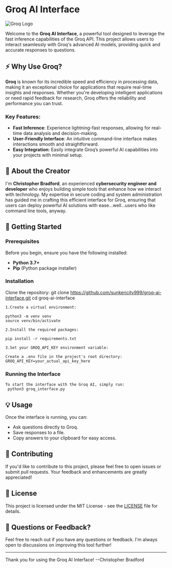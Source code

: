 # Groq AI Interface

![Groq Logo](https://groq.com/favicon.ico) <!-- Replace with actual logo URL -->

Welcome to the **Groq AI Interface**, a powerful tool designed to leverage the fast inference capabilities of the Groq API. This project allows users to interact seamlessly with Groq's advanced AI models, providing quick and accurate responses to questions.

## ⚡ Why Use Groq?

**Groq** is known for its incredible speed and efficiency in processing data, making it an exceptional choice for applications that require real-time insights and responses. Whether you're developing intelligent applications or need rapid feedback for research, Groq offers the reliability and performance you can trust.

### Key Features:
- **Fast Inference**: Experience lightning-fast responses, allowing for real-time data analysis and decision-making.
- **User-Friendly Interface**: An intuitive command-line interface makes interactions smooth and straightforward.
- **Easy Integration**: Easily integrate Groq’s powerful AI capabilities into your projects with minimal setup.

## 🌟 About the Creator

I'm **Christopher Bradford**, an experienced **cybersecurity engineer and developer** who enjoys building simple tools that enhance how we interact with technology. My expertise in secure coding and system administration has guided me in crafting this efficient interface for Groq, ensuring that users can deploy powerful AI solutions with ease...well...users who like command line tools, anyway. 

## 🚀 Getting Started

### Prerequisites

Before you begin, ensure you have the following installed:

- **Python 3.7+**
- **Pip** (Python package installer)

### Installation

   Clone the repository:
    git clone https://github.com/sunkencity999/groq-ai-interface.git
    cd groq-ai-interface

    1.Create a virtual environment:
    
    python3 -m venv venv
    source venv/bin/activate

    2.Install the required packages:
    
    pip install -r requirements.txt

    3.Set your GROQ_API_KEY environment variable:
    
    Create a .env file in the project's root directory:
    GROQ_API_KEY=your_actual_api_key_here

### Running the Interface

    To start the interface with the Groq AI, simply run:
     python3 groq_interface.py


## 💡 Usage

Once the interface is running, you can:

- Ask questions directly to Groq.
- Save responses to a file.
- Copy answers to your clipboard for easy access.

## 🤝 Contributing

If you'd like to contribute to this project, please feel free to open issues or submit pull requests. Your feedback and enhancements are greatly appreciated!

## 📜 License

This project is licensed under the MIT License - see the [LICENSE](LICENSE) file for details.

## 💬 Questions or Feedback?

Feel free to reach out if you have any questions or feedback. I'm always open to discussions on improving this tool further!

---

Thank you for using the Groq AI Interface! --Christopher Bradford
